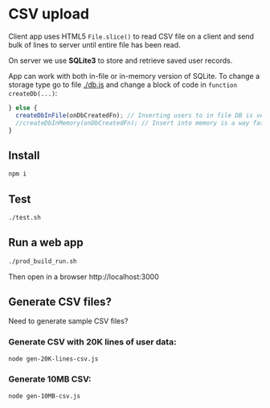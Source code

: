 # CSV upload

Client app uses HTML5 `File.slice()` to read CSV file on a client and send bulk of lines to server 
until entire file has been read.

On server we use **SQLite3** to store and retrieve saved user records.

App can work with both in-file or in-memory version of SQLite. To change a storage type go to file 
[./db.js](./db.js) and change a block of code in `function createDb(...)`:

```js
} else {
  createDbInFile(onDbCreatedFn); // Inserting users to in file DB is veeeery slooow. About 30 ops/s.
  //createDbInMemory(onDbCreatedFn); // Insert into memory is a way faster.
}
```

## Install

```bash
npm i
```

## Test

```bash
./test.sh
```

## Run a web app

```bash
./prod_build_run.sh
```

Then open in a browser http://localhost:3000

## Generate CSV files?

Need to generate sample CSV files?

### Generate CSV with 20K lines of user data:

```bash
node gen-20K-lines-csv.js
```

### Generate 10MB CSV:

```bash
node gen-10MB-csv.js
```

